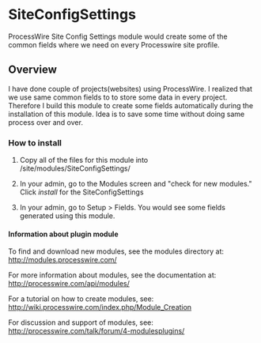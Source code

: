 SiteConfigSettings
==================

ProcessWire Site Config Settings module would create some of the common 
fields where we need on every Processwire site profile.

## Overview

I have done couple of projects(websites) using ProcessWire. 
I realized that we use same common fields to to store some data in every project. 
Therefore I build this module to create some fields automatically during the installation 
of this module. Idea is to save some time without doing same process over and over.
 
### How to install

1. Copy all of the files for this module into /site/modules/SiteConfigSettings/

2. In your admin, go to the Modules screen and "check for new modules." Click *install*
   for the SiteConfigSettings 

3. In your admin, go to Setup > Fields. You would see some fields generated using this module.

#### Information about plugin module

To find and download new modules, see the modules directory at:
http://modules.processwire.com/ 

For more information about modules, see the documentation at:
http://processwire.com/api/modules/

For a tutorial on how to create modules, see:
http://wiki.processwire.com/index.php/Module_Creation

For discussion and support of modules, see:
http://processwire.com/talk/forum/4-modulesplugins/




